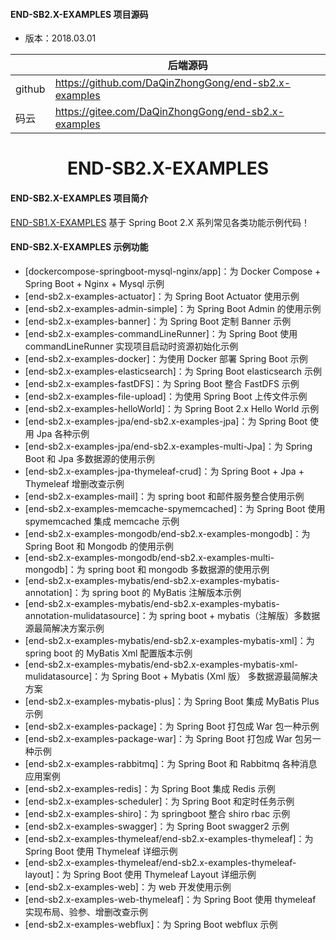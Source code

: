 #### END-SB2.X-EXAMPLES 项目源码
- 版本：2018.03.01

|        | 后端源码                                                 |
|--------|------------------------------------------------------|
| github | https://github.com/DaQinZhongGong/end-sb2.x-examples |
| 码云     | https://gitee.com/DaQinZhongGong/end-sb2.x-examples  |

<h1 style="text-align: center"> END-SB2.X-EXAMPLES </h1>

#### END-SB2.X-EXAMPLES 项目简介

[END-SB1.X-EXAMPLES](https://github.com/DaQinZhongGong/end-sb1.x-examples.git) 基于 Spring Boot 2.X
系列常见各类功能示例代码！

#### END-SB2.X-EXAMPLES 示例功能

- [dockercompose-springboot-mysql-nginx/app]：为 Docker Compose + Spring Boot + Nginx + Mysql 示例
- [end-sb2.x-examples-actuator]：为 Spring Boot Actuator 使用示例
- [end-sb2.x-examples-admin-simple]：为 Spring Boot Admin 的使用示例
- [end-sb2.x-examples-banner]：为 Spring Boot 定制 Banner 示例
- [end-sb2.x-examples-commandLineRunner]：为 Spring Boot 使用 commandLineRunner 实现项目启动时资源初始化示例
- [end-sb2.x-examples-docker]：为使用 Docker 部署 Spring Boot 示例
- [end-sb2.x-examples-elasticsearch]：为 Spring Boot elasticsearch 示例
- [end-sb2.x-examples-fastDFS]：为 Spring Boot 整合 FastDFS 示例
- [end-sb2.x-examples-file-upload]：为使用 Spring Boot 上传文件示例
- [end-sb2.x-examples-helloWorld]：为 Spring Boot 2.x  Hello World 示例
- [end-sb2.x-examples-jpa/end-sb2.x-examples-jpa]：为 Spring Boot 使用 Jpa 各种示例
- [end-sb2.x-examples-jpa/end-sb2.x-examples-multi-Jpa]：为 Spring Boot 和 Jpa 多数据源的使用示例
- [end-sb2.x-examples-jpa-thymeleaf-crud]：为 Spring Boot  + Jpa + Thymeleaf 增删改查示例
- [end-sb2.x-examples-mail]：为 spring boot 和邮件服务整合使用示例
- [end-sb2.x-examples-memcache-spymemcached]：为 Spring Boot 使用 spymemcached 集成  memcache 示例
- [end-sb2.x-examples-mongodb/end-sb2.x-examples-mongodb]：为 Spring Boot 和 Mongodb 的使用示例
- [end-sb2.x-examples-mongodb/end-sb2.x-examples-multi-mongodb]：为 spring boot 和 mongodb 多数据源的使用示例
- [end-sb2.x-examples-mybatis/end-sb2.x-examples-mybatis-annotation]：为 spring boot 的 MyBatis 注解版本示例
- [end-sb2.x-examples-mybatis/end-sb2.x-examples-mybatis-annotation-mulidatasource]：为 spring boot + mybatis（注解版）多数据源最简解决方案示例
- [end-sb2.x-examples-mybatis/end-sb2.x-examples-mybatis-xml]：为 spring boot 的 MyBatis Xml 配置版本示例
- [end-sb2.x-examples-mybatis/end-sb2.x-examples-mybatis-xml-mulidatasource]：为 Spring Boot + Mybatis (Xml 版） 多数据源最简解决方案
- [end-sb2.x-examples-mybatis-plus]：为 Spring Boot 集成 MyBatis Plus 示例
- [end-sb2.x-examples-package]：为 Spring Boot 打包成 War 包一种示例
- [end-sb2.x-examples-package-war]：为 Spring Boot 打包成 War 包另一种示例
- [end-sb2.x-examples-rabbitmq]：为 Spring Boot 和 Rabbitmq 各种消息应用案例
- [end-sb2.x-examples-redis]：为 Spring Boot 集成 Redis 示例
- [end-sb2.x-examples-scheduler]：为 Spring Boot 和定时任务示例
- [end-sb2.x-examples-shiro]：为 springboot 整合 shiro rbac 示例
- [end-sb2.x-examples-swagger]：为 Spring Boot swagger2 示例
- [end-sb2.x-examples-thymeleaf/end-sb2.x-examples-thymeleaf]：为 Spring Boot 使用 Thymeleaf 详细示例
- [end-sb2.x-examples-thymeleaf/end-sb2.x-examples-thymeleaf-layout]：为 Spring Boot 使用 Thymeleaf Layout 详细示例
- [end-sb2.x-examples-web]：为 web 开发使用示例
- [end-sb2.x-examples-web-thymeleaf]：为 Spring Boot 使用 thymeleaf 实现布局、验参、增删改查示例
- [end-sb2.x-examples-webflux]：为 Spring Boot webflux 示例

